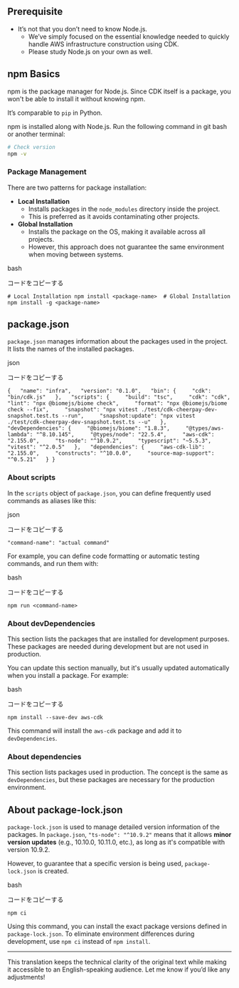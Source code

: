 ## Prerequisite

- It’s not that you don’t need to know Node.js.
    - We’ve simply focused on the essential knowledge needed to quickly handle AWS infrastructure construction using CDK.
    - Please study Node.js on your own as well.

## npm Basics

npm is the package manager for Node.js. Since CDK itself is a package, you won't be able to install it without knowing npm.

It’s comparable to `pip` in Python.

npm is installed along with Node.js. Run the following command in git bash or another terminal:

```bash
# Check version 
npm -v
```

### Package Management

There are two patterns for package installation:

- **Local Installation**
    - Installs packages in the `node_modules` directory inside the project.
    - This is preferred as it avoids contaminating other projects.
- **Global Installation**
    - Installs the package on the OS, making it available across all projects.
    - However, this approach does not guarantee the same environment when moving between systems.

bash

コードをコピーする

`# Local Installation npm install <package-name>  # Global Installation npm install -g <package-name>`

## package.json

`package.json` manages information about the packages used in the project. It lists the names of the installed packages.

json

コードをコピーする

`{   "name": "infra",   "version": "0.1.0",   "bin": {     "cdk": "bin/cdk.js"   },   "scripts": {     "build": "tsc",     "cdk": "cdk",     "lint": "npx @biomejs/biome check",     "format": "npx @biomejs/biome check --fix",     "snapshot": "npx vitest ./test/cdk-cheerpay-dev-snapshot.test.ts --run",     "snapshot:update": "npx vitest ./test/cdk-cheerpay-dev-snapshot.test.ts --u"   },   "devDependencies": {     "@biomejs/biome": "1.8.3",     "@types/aws-lambda": "^8.10.145",     "@types/node": "22.5.4",     "aws-cdk": "2.155.0",     "ts-node": "^10.9.2",     "typescript": "~5.5.3",     "vitest": "^2.0.5"   },   "dependencies": {     "aws-cdk-lib": "2.155.0",     "constructs": "^10.0.0",     "source-map-support": "^0.5.21"   } }`

### About scripts

In the `scripts` object of `package.json`, you can define frequently used commands as aliases like this:

json

コードをコピーする

`"command-name": "actual command"`

For example, you can define code formatting or automatic testing commands, and run them with:

bash

コードをコピーする

`npm run <command-name>`

### About devDependencies

This section lists the packages that are installed for development purposes. These packages are needed during development but are not used in production.

You can update this section manually, but it's usually updated automatically when you install a package. For example:

bash

コードをコピーする

`npm install --save-dev aws-cdk`

This command will install the `aws-cdk` package and add it to `devDependencies`.

### About dependencies

This section lists packages used in production. The concept is the same as `devDependencies`, but these packages are necessary for the production environment.

## About package-lock.json

`package-lock.json` is used to manage detailed version information of the packages. In `package.json`, `"ts-node": "^10.9.2"` means that it allows **minor version updates** (e.g., 10.10.0, 10.11.0, etc.), as long as it's compatible with version 10.9.2.

However, to guarantee that a specific version is being used, `package-lock.json` is created.

bash

コードをコピーする

`npm ci`

Using this command, you can install the exact package versions defined in `package-lock.json`. To eliminate environment differences during development, use `npm ci` instead of `npm install`.

---

This translation keeps the technical clarity of the original text while making it accessible to an English-speaking audience. Let me know if you’d like any adjustments!